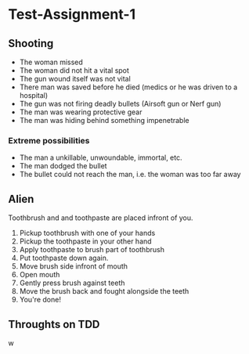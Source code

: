# Test-Assignment-1
## Shooting
- The woman missed
- The woman did not hit a vital spot
- The gun wound itself was not vital
- There man was saved before he died (medics or he was driven to a hospital)
- The gun was not firing deadly bullets (Airsoft gun or Nerf gun)
- The man was wearing protective gear
- The man was hiding behind something impenetrable

### Extreme possibilities
- The man a unkillable, unwoundable, immortal, etc.
- The man dodged the bullet
- The bullet could not reach the man, i.e. the woman was too far away

## Alien
Toothbrush and and toothpaste are placed infront of you.

1. Pickup toothbrush with one of your hands
0. Pickup the toothpaste in your other hand
0. Apply toothpaste to brush part of toothbrush
0. Put toothpaste down again.
0. Move brush side infront of mouth
0. Open mouth
0. Gently press brush against teeth
0. Move the brush back and fought alongside the teeth
0. You're done!

## Throughts on TDD
w